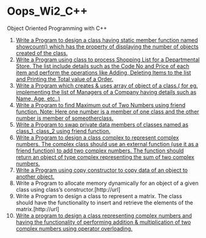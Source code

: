 # Oops_Wi2_C++
Object Oriented Programming with C++

1. [Write a Program to design a class having static member function named showcount() which has the property of displaying the number of objects created of the class.](https://github.com/ManishShah120/Oops_Wi2_Cplusplus/blob/master/AssignmentOOP/007StaticMemberfunctionPr5_5.cpp)
2. [Write a Program using class to process Shopping List for a Departmental Store. The list include details such as the Code No and Price of each item and perform the operations like Adding, Deleting Items to the list and Printing the Total value of a Order.](https://github.com/ManishShah120/Oops_Wi2_Cplusplus/blob/master/AssignmentOOP/005ProcessingShoppingListPr5_3.cpp)
3. [Write a Program which creates & uses array of object of a class.( for eg. implementing the list of Managers of a Company having details such as Name, Age, etc..)]()
4. [Write a Program to find Maximum out of Two Numbers using friend function. Note: Here one number is a member of one class and the other number is member of someotherclass.](https://github.com/ManishShah120/Oops_Wi2_Cplusplus/blob/master/AssignmentOOP/011AFunctionFriendlyToTwoClasses.cpp)
5. [Write a Program to swap private data members of classes named as class_1, class_2 using friend function.]()
6. [Write a Program to design a class complex to represent complex numbers. The complex class should use an external function (use it as a friend function) to add two complex numbers. The function should return an object of type complex representing the sum of two complex numbers.](https://github.com/ManishShah120/Oops_Wi2_Cplusplus/blob/master/AssignmentOOP/016OverloadedConstructorsPr6_2.cpp)
7. [Write a Program using copy constructor to copy data of an object to another object.](https://github.com/ManishShah120/Oops_Wi2_Cplusplus/blob/master/AssignmentOOP/016OverloadedConstructorsPr6_2.cpp)
8. Write a Program to allocate memory dynamically for an object of a given class using class’s constructor.[http://url]
9. Write a Program to design a class to represent a matrix. The class should have the functionality to insert and retrieve the elements of the matrix.[http://url]
10. [Write a program to design a class representing complex numbers and having the functionality of performing addition & multiplication of two complex numbers using operator overloading.](https://github.com/ManishShah120/Oops_Wi2_Cplusplus/blob/master/AssignmentOOP/022OverloadingplusstarOPeratorPr7_2.cpp)
